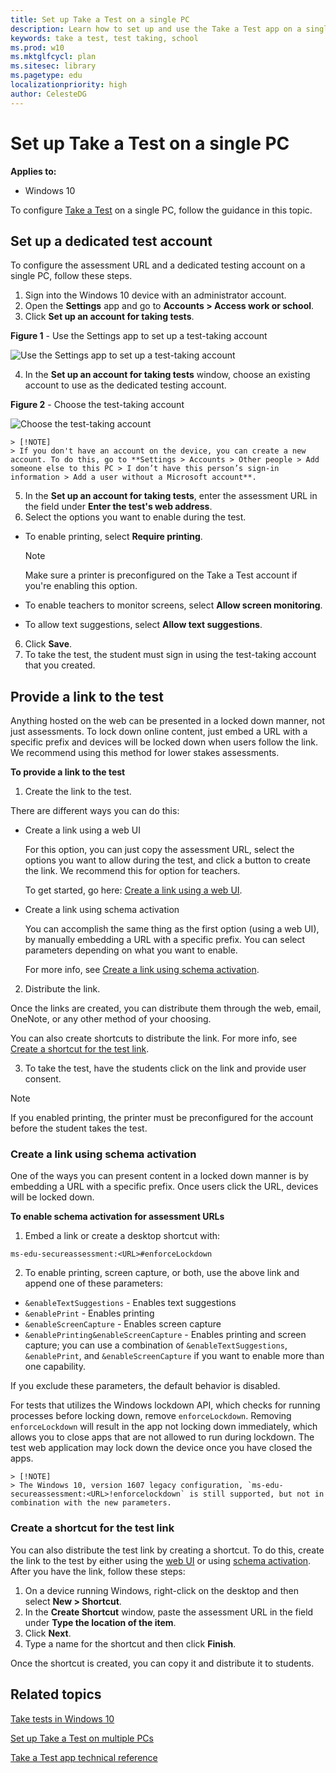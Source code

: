 ```yaml
---
title: Set up Take a Test on a single PC
description: Learn how to set up and use the Take a Test app on a single PC.
keywords: take a test, test taking, school
ms.prod: w10
ms.mktglfcycl: plan
ms.sitesec: library
ms.pagetype: edu
localizationpriority: high
author: CelesteDG
---
```


# Set up Take a Test on a single PC
**Applies to:**

-   Windows 10  

To configure [Take a Test](take-tests-in-windows-10.md) on a single PC, follow the guidance in this topic.

## Set up a dedicated test account
To configure the assessment URL and a dedicated testing account on a single PC, follow these steps.

1. Sign into the Windows 10 device with an administrator account.
2. Open the **Settings** app and go to **Accounts > Access work or school**.
3. Click **Set up an account for taking tests**.

  **Figure 1** - Use the Settings app to set up a test-taking account

  ![Use the Settings app to set up a test-taking account](images/tat_settingsapp_workorschoolaccess_setuptestaccount.png)

4. In the **Set up an account for taking tests** window, choose an existing account to use as the dedicated testing account.

  **Figure 2** - Choose the test-taking account

  ![Choose the test-taking account](images/tat_settingsapp_setuptesttakingaccount_1703.png) 

    > [!NOTE]  
    > If you don't have an account on the device, you can create a new account. To do this, go to **Settings > Accounts > Other people > Add someone else to this PC > I don’t have this person’s sign-in information > Add a user without a Microsoft account**.

5. In the **Set up an account for taking tests**, enter the assessment URL in the field under **Enter the test's web address**. 
6. Select the options you want to enable during the test.
  - To enable printing, select **Require printing**. 

      > [!NOTE]  
      > Make sure a printer is preconfigured on the Take a Test account if you're enabling this option.

  - To enable teachers to monitor screens, select **Allow screen monitoring**.
  - To allow text suggestions, select **Allow text suggestions**.

6. Click **Save**.
7. To take the test, the student must sign in using the test-taking account that you created.

## Provide a link to the test
Anything hosted on the web can be presented in a locked down manner, not just assessments. To lock down online content, just embed a URL with a specific prefix and devices will be locked down when users follow the link. We recommend using this method for lower stakes assessments.

**To provide a link to the test**

1. Create the link to the test. 

  There are different ways you can do this:
  - Create a link using a web UI

    For this option, you can just copy the assessment URL, select the options you want to allow during the test, and click a button to create the link. We recommend this for option for teachers.

    To get started, go here: [Create a link using a web UI](https://education.microsoft.com/courses-and-resources/windows-10-create-a-take-a-test-link).

  - Create a link using schema activation

    You can accomplish the same thing as the first option (using a web UI), by manually embedding a URL with a specific prefix. You can select parameters depending on what you want to enable. 

    For more info, see [Create a link using schema activation](#create-a-link-using-schema-activation).

2. Distribute the link.

  Once the links are created, you can distribute them through the web, email, OneNote, or any other method of your choosing. 

  You can also create shortcuts to distribute the link. For more info, see [Create a shortcut for the test link](#create-a-shortcut-for-the-test-link).

3. To take the test, have the students click on the link and provide user consent.

  > [!NOTE] 
  > If you enabled printing, the printer must be preconfigured for the account before the student takes the test.


### Create a link using schema activation
One of the ways you can present content in a locked down manner is by embedding a URL with a specific prefix. Once users click the URL, devices will be locked down.

**To enable schema activation for assessment URLs**

1. Embed a link or create a desktop shortcut with:

  ```
  ms-edu-secureassessment:<URL>#enforceLockdown
  ```

2. To enable printing, screen capture, or both, use the above link and append one of these parameters:

  - `&enableTextSuggestions` - Enables text suggestions
  - `&enablePrint` - Enables printing
  - `&enableScreenCapture` - Enables screen capture
  - `&enablePrinting&enableScreenCapture` - Enables printing and screen capture; you can use a combination of `&enableTextSuggestions`, `&enablePrint`, and `&enableScreenCapture` if you want to enable more than one capability. 

  If you exclude these parameters, the default behavior is disabled.

  For tests that utilizes the Windows lockdown API, which checks for running processes before locking down, remove `enforceLockdown`. Removing `enforceLockdown` will result in the app not locking down immediately, which allows you to close apps that are not allowed to run during lockdown. The test web application may lock down the device once you have closed the apps.

    > [!NOTE] 
    > The Windows 10, version 1607 legacy configuration, `ms-edu-secureassessment:<URL>!enforcelockdown` is still supported, but not in combination with the new parameters.


### Create a shortcut for the test link
You can also distribute the test link by creating a shortcut. To do this, create the link to the test by either using the [web UI](https://education.microsoft.com/courses-and-resources/windows-10-create-a-take-a-test-link) or using [schema activation](#create-a-link-using-schema-activation). After you have the link, follow these steps:

1. On a device running Windows, right-click on the desktop and then select **New > Shortcut**.
2. In the **Create Shortcut** window, paste the assessment URL in the field under **Type the location of the item**.
3. Click **Next**.
4. Type a name for the shortcut and then click **Finish**.

Once the shortcut is created, you can copy it and distribute it to students.


## Related topics
[Take tests in Windows 10](take-tests-in-windows-10.md)

[Set up Take a Test on multiple PCs](take-a-test-multiple-pcs.md)

[Take a Test app technical reference](take-a-test-app-technical.md)
